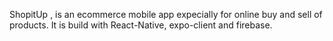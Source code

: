 ShopitUp , is an ecommerce mobile app expecially for online buy and sell of products.
It is build with React-Native, expo-client and firebase.
